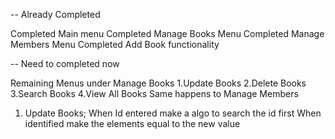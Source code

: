-- Already Completed

Completed Main menu
Completed Manage Books Menu
Completed Manage Members Menu
Completed Add Book functionality

-- Need to completed now

Remaining Menus under Manage Books
1.Update Books
2.Delete Books
3.Search Books
4.View All Books
Same happens to Manage Members

1. Update Books;
   When Id entered make a algo to search the id first
   When identified make the elements equal to the new value
